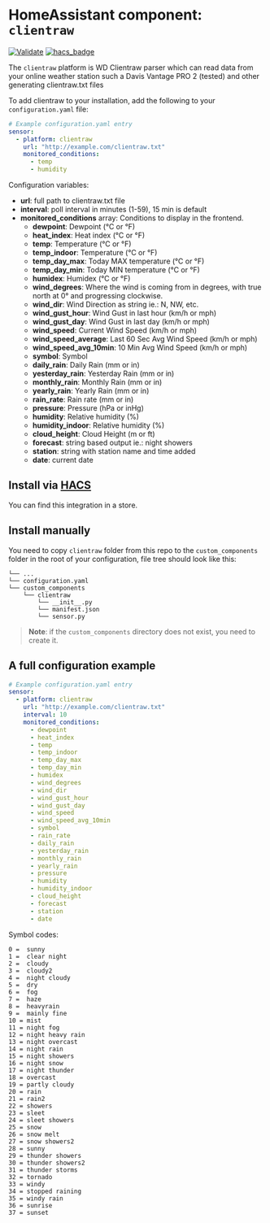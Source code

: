 # HomeAssistant component: `clientraw`
[![Validate](https://github.com/pilotak/homeassistant-clientraw/workflows/Validate/badge.svg)](https://github.com/pilotak/homeassistant-clientraw/actions)
[![hacs_badge](https://img.shields.io/badge/HACS-Default-orange.svg)](https://github.com/custom-components/hacs)

The `clientraw` platform is WD Clientraw parser which can read data from your online weather station such a Davis Vantage PRO 2 (tested) and other generating clientraw.txt files

To add clientraw to your installation, add the following to your `configuration.yaml` file:

```yaml
# Example configuration.yaml entry
sensor:
  - platform: clientraw
    url: "http://example.com/clientraw.txt"
    monitored_conditions:
      - temp
      - humidity
```

Configuration variables:

- **url**: full path to clientraw.txt file
- **interval**: poll interval in minutes (1-59), 15 min is default
- **monitored_conditions** array: Conditions to display in the frontend.
  - **dewpoint**: Dewpoint (°C or °F)
  - **heat_index**: Heat index (°C or °F)
  - **temp**: Temperature (°C or °F)
  - **temp_indoor**: Temperature (°C or °F)
  - **temp_day_max**: Today MAX temperature (°C or °F)
  - **temp_day_min**: Today MIN temperature (°C or °F)
  - **humidex**: Humidex (°C or °F)
  - **wind_degrees**: Where the wind is coming from in degrees, with true north at 0° and progressing clockwise.
  - **wind_dir**: Wind Direction as string ie.: N, NW, etc.
  - **wind_gust_hour**: Wind Gust in last hour (km/h or mph)
  - **wind_gust_day**: Wind Gust in last day (km/h or mph)
  - **wind_speed**: Current Wind Speed (km/h or mph)
  - **wind_speed_average**: Last 60 Sec Avg Wind Speed (km/h or mph)
  - **wind_speed_avg_10min**: 10 Min Avg Wind Speed (km/h or mph)
  - **symbol**: Symbol
  - **daily_rain**: Daily Rain (mm or in)
  - **yesterday_rain**: Yesterday Rain (mm or in)
  - **monthly_rain**: Monthly Rain (mm or in)
  - **yearly_rain**: Yearly Rain (mm or in)
  - **rain_rate**: Rain rate (mm or in)
  - **pressure**: Pressure (hPa or inHg)
  - **humidity**: Relative humidity (%)
  - **humidity_indoor**: Relative humidity (%)
  - **cloud_height**: Cloud Height (m or ft)
  - **forecast**: string based output ie.: night showers
  - **station**: string with station name and time added
  - **date**: current date  

## Install via [HACS](https://github.com/custom-components/hacs)
You can find this integration in a store.

## Install manually
You need to copy `clientraw` folder from this repo to the `custom_components` folder in the root of your configuration, file tree should look like this:
```
└── ...
└── configuration.yaml
└── custom_components
    └── clientraw
        └── __init__.py
        └── manifest.json
        └── sensor.py
```

>__Note__: if the `custom_components` directory does not exist, you need to create it.

## A full configuration example
```yaml
# Example configuration.yaml entry
sensor:
  - platform: clientraw
    url: "http://example.com/clientraw.txt"
    interval: 10
    monitored_conditions:
      - dewpoint
      - heat_index
      - temp
      - temp_indoor
      - temp_day_max
      - temp_day_min
      - humidex
      - wind_degrees
      - wind_dir
      - wind_gust_hour
      - wind_gust_day
      - wind_speed
      - wind_speed_avg_10min
      - symbol
      - rain_rate
      - daily_rain
      - yesterday_rain
      - monthly_rain
      - yearly_rain
      - pressure
      - humidity
      - humidity_indoor
      - cloud_height
      - forecast
      - station
      - date
```
Symbol codes:
```
0 =  sunny
1 =  clear night
2 =  cloudy
3 =  cloudy2
4 =  night cloudy
5 =  dry
6 =  fog
7 =  haze
8 =  heavyrain
9 =  mainly fine
10 = mist
11 = night fog
12 = night heavy rain
13 = night overcast
14 = night rain
15 = night showers
16 = night snow
17 = night thunder
18 = overcast
19 = partly cloudy
20 = rain
21 = rain2
22 = showers
23 = sleet
24 = sleet showers
25 = snow
26 = snow melt
27 = snow showers2
28 = sunny
29 = thunder showers
30 = thunder showers2
31 = thunder storms
32 = tornado
33 = windy
34 = stopped raining
35 = windy rain
36 = sunrise
37 = sunset
```
